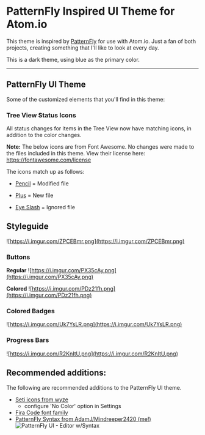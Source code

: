 # PatternFly Inspired UI Theme for Atom.io

This theme is inspired by [PatternFly](https://www.patternfly.org) for use with Atom.io. Just a fan of both projects, creating something that I'll like to look at every day.

This is a dark theme, using blue as the primary color.

----

## PatternFly UI Theme

Some of the customized elements that you'll find in this theme:

### Tree View Status Icons

All status changes for items in the Tree View now have matching icons, in addition to the color changes.

__Note:__ The below icons are from Font Awesome. No changes were made to the files included in this theme. View their license here: https://fontawesome.com/license

The icons match up as follows:

- [Pencil](https://fontawesome.com/icons/pencil-alt?style=solid) = Modified file

- [Plus](https://fontawesome.com/icons/plus?style=solid) = New file

- [Eye Slash](https://fontawesome.com/icons/eye-slash?style=solid) = Ignored file


## Styleguide

![https://i.imgur.com/ZPCEBmr.png](https://i.imgur.com/ZPCEBmr.png)

### Buttons

**Regular**
![https://i.imgur.com/PX35cAy.png](https://i.imgur.com/PX35cAy.png)

**Colored**
![https://i.imgur.com/PDz21fh.png](https://i.imgur.com/PDz21fh.png)

### Colored Badges
![https://i.imgur.com/Uk7YsLR.png](https://i.imgur.com/Uk7YsLR.png)

### Progress Bars
![https://i.imgur.com/R2KnItU.png](https://i.imgur.com/R2KnItU.png)

## Recommended additions:

The following are recommended additions to the PatternFly UI theme.

- [Seti icons from wyze](https://atom.io/packages/seti-icons)
  - configure 'No Color' option in Settings
- [Fira Code font family](https://github.com/tonsky/FiraCode)
- [PatternFly Syntax from AdamJ/Mindreeper2420 (me!)](https://atom.io/themes/atom-patternfly-syntax)
![PatternFly UI - Editor w/Syntax](https://i.imgur.com/25V69ib.png)
